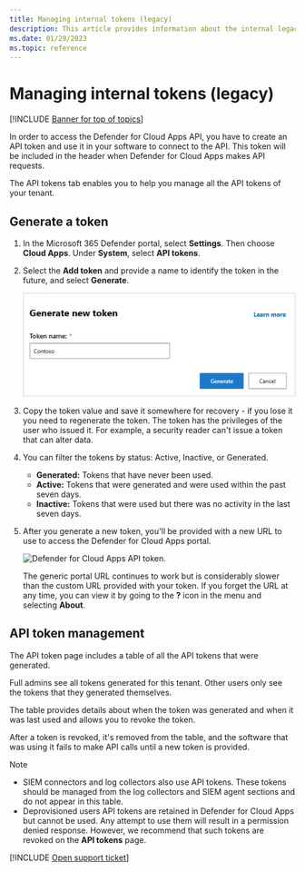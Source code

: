 ```yaml
---
title: Managing internal tokens (legacy)
description: This article provides information about the internal legacy method of generating and managing API tokens for Defender for Cloud Apps.
ms.date: 01/29/2023
ms.topic: reference
---
```

# Managing internal tokens (legacy)

[!INCLUDE [Banner for top of topics](includes/banner.md)]

In order to access the Defender for Cloud Apps API, you have to create an API token and use it in your software to connect to the API. This token will be included in the header when Defender for Cloud Apps makes API requests.

The API tokens tab enables you to help you manage all the API tokens of your tenant.

## Generate a token

1. In the Microsoft 365 Defender portal, select **Settings**. Then choose **Cloud Apps**. Under **System**, select **API tokens**.

1. Select the **Add token** and provide a name to identify the token in the future, and select **Generate**.

    ![Defender for Cloud Apps generates API token.](media/api-token-gen.png)

1. Copy the token value and save it somewhere for recovery - if you lose it you need to regenerate the token. The token has the privileges of the user who issued it. For example, a security reader can't issue a token that can alter data.

1. You can filter the tokens by status: Active, Inactive, or Generated.

    - **Generated:** Tokens that have never been used.
    - **Active:** Tokens that were generated and were used within the past seven days.
    - **Inactive:** Tokens that were used but there was no activity in the last seven days.

1. After you generate a new token, you'll be provided with a new URL to use to access the Defender for Cloud Apps portal.

    ![Defender for Cloud Apps API token.](media/generate-api-token.png)

    The generic portal URL continues to work but is considerably slower than the custom URL provided with your token. If you forget the URL at any time, you can view it by going to the **?** icon in the menu and selecting **About**.

## API token management

The API token page includes a table of all the API tokens that were generated.

Full admins see all tokens generated for this tenant. Other users only see the tokens that they generated themselves.

The table provides details about when the token was generated and when it was last used and allows you to revoke the token.

After a token is revoked, it's removed from the table, and the software that was using it fails to make API calls until a new token is provided.

> [!NOTE]
>
> - SIEM connectors and log collectors also use API tokens. These tokens should be managed from the log collectors and SIEM agent sections and do not appear in this table.
> - Deprovisioned users API tokens are retained in Defender for Cloud Apps but cannot be used. Any attempt to use them will result in a permission denied response. However, we recommend that such tokens are revoked on the **API tokens** page.

[!INCLUDE [Open support ticket](includes/support.md)]

